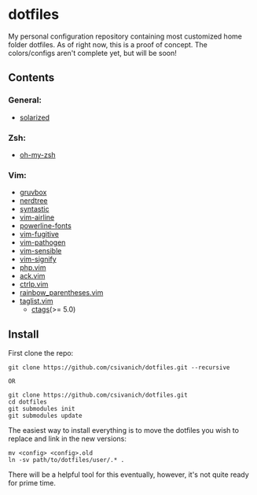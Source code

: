 dotfiles
========

My personal configuration repository containing most customized home folder dotfiles.
As of right now, this is a proof of concept. The colors/configs aren't complete yet, but will be soon!

Contents
-----

### General:
- [solarized](https://github.com/altercation/solarized)

### Zsh:
- [oh-my-zsh](https://github.com/robbyrussell/oh-my-zsh)

### Vim:
- [gruvbox](https://github.com/morhetz/gruvbox)
- [nerdtree](https://github.com/scrooloose/nerdtree)
- [syntastic](https://github.com/scrooloose/syntastic)
- [vim-airline](https://github.com/bling/vim-airline)
- [powerline-fonts](https://github.com/Lokaltog/powerline-fonts)
- [vim-fugitive](https://github.com/tpope/vim-fugitive)
- [vim-pathogen](https://github.com/tpope/vim-pathogen)
- [vim-sensible](https://github.com/tpope/vim-sensible)
- [vim-signify](https://github.com/mhinz/vim-signify)
- [php.vim](https://github.com/StanAngeloff/php.vim)
- [ack.vim](https://github.com/mileszs/ack.vim)
- [ctrlp.vim](https://github.com/kien/ctrlp.vim)
- [rainbow_parentheses.vim](https://github.com/kien/rainbow_parentheses.vim)
- [taglist.vim](https://github.com/vim-scripts/taglist.vim.git)
  - [ctags](http://ctags.sourceforge.net/)(>= 5.0)

Install
-----

First clone the repo:
```
git clone https://github.com/csivanich/dotfiles.git --recursive

OR

git clone https://github.com/csivanich/dotfiles.git
cd dotfiles
git submodules init
git submodules update

```

The easiest way to install everything is to move the dotfiles you wish to replace and link in the new versions:

```
mv <config> <config>.old
ln -sv path/to/dotfiles/user/.* . 
```

There will be a helpful tool for this eventually, however, it's not quite ready for prime time.
